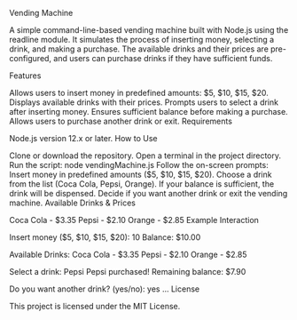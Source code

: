 Vending Machine

A simple command-line-based vending machine built with Node.js using the readline module. It simulates the process of inserting money, selecting a drink, and making a purchase. The available drinks and their prices are pre-configured, and users can purchase drinks if they have sufficient funds.

Features

Allows users to insert money in predefined amounts: $5, $10, $15, $20.
Displays available drinks with their prices.
Prompts users to select a drink after inserting money.
Ensures sufficient balance before making a purchase.
Allows users to purchase another drink or exit.
Requirements

Node.js version 12.x or later.
How to Use

Clone or download the repository.
Open a terminal in the project directory.
Run the script:
node vendingMachine.js
Follow the on-screen prompts:
Insert money in predefined amounts ($5, $10, $15, $20).
Choose a drink from the list (Coca Cola, Pepsi, Orange).
If your balance is sufficient, the drink will be dispensed.
Decide if you want another drink or exit the vending machine.
Available Drinks & Prices

Coca Cola - $3.35
Pepsi - $2.10
Orange - $2.85
Example Interaction

Insert money ($5, $10, $15, $20): 10
Balance: $10.00

Available Drinks:
Coca Cola - $3.35
Pepsi - $2.10
Orange - $2.85

Select a drink: Pepsi
Pepsi purchased! Remaining balance: $7.90

Do you want another drink? (yes/no): yes
...
License

This project is licensed under the MIT License.